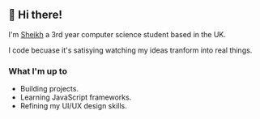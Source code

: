 ## 👋 Hi there!

I'm [Sheikh](https://sheikh-portfolio.vercel.app) a 3rd year computer science student based in the UK.

I code becuase it's satisying watching my ideas tranform into real things.

### What I'm up to

- Building projects.
- Learning JavaScript frameworks.
- Refining my UI/UX design skills.
